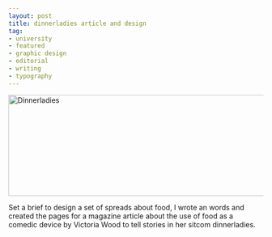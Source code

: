 ```yaml
---
layout: post
title: dinnerladies article and design
tag:
- university
- featured
- graphic design
- editorial
- writing
- typography
---
```


<img src="https://bradleysans.uk/projects/magazines/crit.jpg" height="200px" width="600px" alt="Dinnerladies" class="featureImage">
                    <p>Set a brief to design a set of spreads about food, I wrote an words and created the pages for a magazine article about the use of food as a comedic device by Victoria Wood to tell stories in her sitcom dinnerladies.</p>
